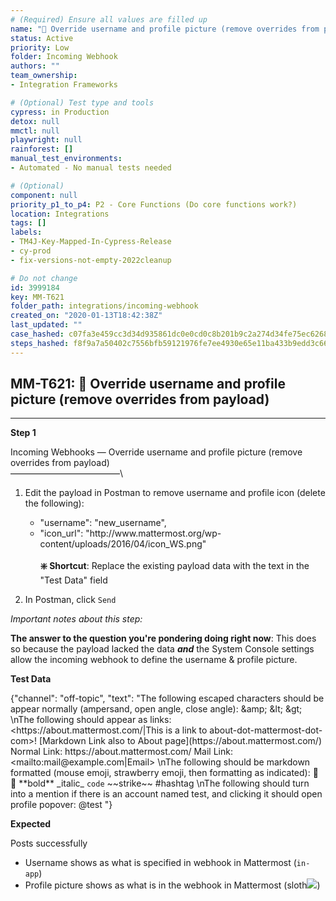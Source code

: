 ```yaml
---
# (Required) Ensure all values are filled up
name: "🚀 Override username and profile picture (remove overrides from payload)"
status: Active
priority: Low
folder: Incoming Webhook
authors: ""
team_ownership: 
- Integration Frameworks

# (Optional) Test type and tools
cypress: in Production
detox: null
mmctl: null
playwright: null
rainforest: []
manual_test_environments: 
- Automated - No manual tests needed

# (Optional)
component: null
priority_p1_to_p4: P2 - Core Functions (Do core functions work?)
location: Integrations
tags: []
labels: 
- TM4J-Key-Mapped-In-Cypress-Release
- cy-prod
- fix-versions-not-empty-2022cleanup

# Do not change
id: 3999184
key: MM-T621
folder_path: integrations/incoming-webhook
created_on: "2020-01-13T18:42:38Z"
last_updated: ""
case_hashed: c07fa3e459cc3d34d935861dc0e0cd0c8b201b9c2a274d34fe75ec6268d22ca57843a459c0c672e6d98621f3d7c5c21c
steps_hashed: f8f9a7a50402c7556bfb59121976fe7ee4930e65e11ba433b9edd3c6603c82d2357bb5c10f0889584473146478ea316b
---
```


## MM-T621: 🚀 Override username and profile picture (remove overrides from payload)

---

**Step 1**

Incoming Webhooks — Override username and profile picture (remove overrides from payload)\
–––––––––––––––––––––––––\\

1. Edit the payload in Postman to remove username and profile icon (delete the following):

   - "username": "new\_username",
   - "icon\_url": "http\://www\.mattermost.org/wp-content/uploads/2016/04/icon\_WS.png"
     \
     \
     **❇️ Shortcut**: Replace the existing payload data with the text in the "Test Data" field

2. In Postman, click `Send`

_Important notes about this step:_

**The answer to the question you're pondering doing right now**: This does so because the payload lacked the data _**and**_ the System Console settings allow the incoming webhook to define the username & profile picture.

**Test Data**

{"channel": "off-topic", "text": "The following escaped characters should be appear normally (ampersand, open angle, close angle): \&amp; \&lt; \&gt; \nThe following should appear as links: \<https\://about.mattermost.com/|This is a link to about-dot-mattermost-dot-com>! \[Markdown Link also to About page]\(https\://about.mattermost.com/) Normal Link: https\://about.mattermost.com/ Mail Link: \<mailto:mail\@example.com|Email> \nThe following should be markdown formatted (mouse emoji, strawberry emoji, then formatting as indicated): 🐹 :strawberry: \*\*bold\*\* \_italic\_ `code` \~\~strike\~\~ #hashtag \nThe following should turn into a mention if there is an account named test, and clicking it should open profile popover: @test "}

**Expected**

Posts successfully

- Username shows as what is specified in webhook in Mattermost (`in-app`)
- Profile picture shows as what is in the webhook in Mattermost (sloth![](https://smartbear-tm4j-prod-us-west-2-attachment-rich-text.s3.us-west-2.amazonaws.com/embedded-f3277290f945470c4add5d21ef3dc7ca7b74388fc7152bfb6b99ae58c66a95a8-1578947476010-1578947476009.png))
